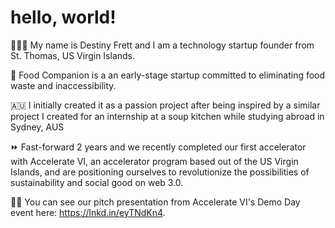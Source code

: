# hello, world!
👩🏽‍💻 My name is Destiny Frett and I am a technology startup founder from St. Thomas, US Virgin Islands. 

🍎 Food Companion is a an early-stage startup committed to eliminating food waste and inaccessibility.

🇦🇺 I initially created it as a passion project after being inspired by a similar project I created for an internship at a soup kitchen while studying abroad in Sydney, AUS 

⏩ Fast-forward 2 years and we recently completed our first accelerator with Accelerate VI, an accelerator program based out of the US Virgin Islands, and are
positioning ourselves to revolutionize the possibilities of sustainability and social good on web 3.0. 

🐘🚀 You can see our pitch presentation from Accelerate VI's Demo Day event here: https://lnkd.in/eyTNdKn4.
